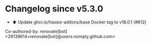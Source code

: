 # Changelog since v5.3.0
- ⬆️ Update ghcr.io/hassio-addons/base Docker tag to v18.0.1 (#612)

Co-authored-by: renovate[bot] <29139614+renovate[bot]@users.noreply.github.com> 
